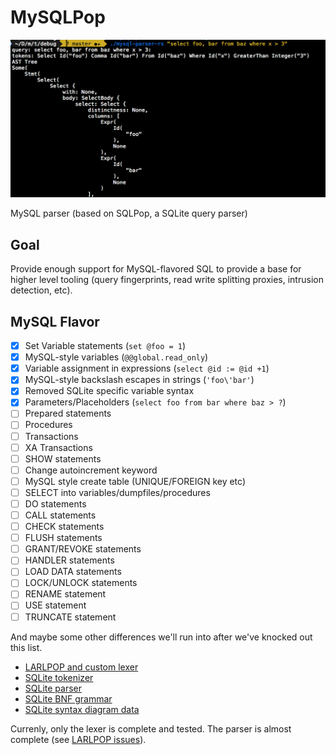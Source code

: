 # MySQLPop


![screenshot](screenshot.png)

MySQL parser (based on SQLPop, a SQLite query parser)

## Goal

Provide enough support for MySQL-flavored SQL to provide a base for higher level tooling (query fingerprints, read write splitting proxies, intrusion detection, etc).

## MySQL Flavor

- [x] Set Variable statements (`set @foo = 1`)
- [x] MySQL-style variables (`@@global.read_only`)
- [x] Variable assignment in expressions (`select @id := @id +1`)
- [x] MySQL-style backslash escapes in strings (`'foo\'bar'`)
- [x] Removed SQLite specific variable syntax
- [x] Parameters/Placeholders (`select foo from bar where baz > ?`)
- [ ] Prepared statements
- [ ] Procedures
- [ ] Transactions
- [ ] XA Transactions
- [ ] SHOW statements
- [ ] Change autoincrement keyword
- [ ] MySQL style create table (UNIQUE/FOREIGN key etc)
- [ ] SELECT into variables/dumpfiles/procedures
- [ ] DO statements
- [ ] CALL statements
- [ ] CHECK statements
- [ ] FLUSH statements
- [ ] GRANT/REVOKE statements
- [ ] HANDLER statements
- [ ] LOAD DATA statements
- [ ] LOCK/UNLOCK statements
- [ ] RENAME statement
- [ ] USE statement
- [ ] TRUNCATE statement

And maybe some other differences we'll run into after we've knocked out this list.

* [LARLPOP and custom lexer](https://github.com/nikomatsakis/lalrpop/issues/39)
* [SQLite tokenizer](http://www.sqlite.org/src/artifact?ci=trunk&filename=src/tokenize.c)
* [SQLite parser](http://www.sqlite.org/src/artifact?ci=trunk&filename=src/parse.y)
* [SQLite BNF grammar](http://www.sqlite.org/docsrc/doc/trunk/art/syntax/all-bnf.html)
* [SQLite syntax diagram data](http://www.sqlite.org/docsrc/doc/tip/art/syntax/bubble-generator-data.tcl?mimetype=text/plain)

Currenly, only the lexer is complete and tested.
The parser is almost complete (see [LARLPOP issues](https://github.com/nikomatsakis/lalrpop/issues/156)).
